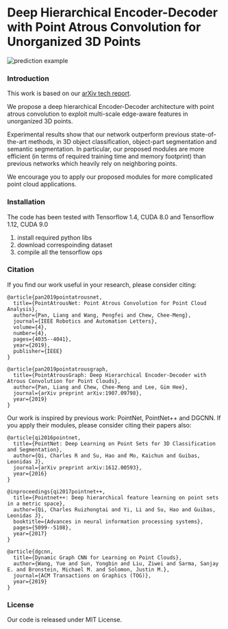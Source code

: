 # Deep  Hierarchical  Encoder-Decoder  with  Point Atrous  Convolution  for  Unorganized  3D  Points
![prediction example](https://github.com/paul007pl/PointAtrousGraph/blob/master/misc/point_atrous_conv_figure.png)


### Introduction
This work is based on our [arXiv tech report](https://arxiv.org/abs/1907.09798).

We propose a deep hierarchical Encoder-Decoder architecture with point atrous convolution to exploit multi-scale edge-aware features in unorganized 3D points.

Experimental results show that our network outperform previous state-of-the-art methods, in 3D object classification, object-part segmentation and semantic segmentation.
In particular, our proposed modules are more efficient (in terms of required training time and memory footprint) than previous networks which heavily rely on neighboring points.

We encourage you to apply our proposed modules for more complicated point cloud applications.


### Installation
The code has been tested with Tensorflow 1.4, CUDA 8.0 and Tensorflow 1.12, CUDA 9.0

1. install required python libs
2. download correspoinding dataset
3. compile all the tensorflow ops


### Citation
If you find our work useful in your research, please consider citing:

	@article{pan2019pointatrousnet,
	  title={PointAtrousNet: Point Atrous Convolution for Point Cloud Analysis},
	  author={Pan, Liang and Wang, Pengfei and Chew, Chee-Meng},
	  journal={IEEE Robotics and Automation Letters},
	  volume={4},
	  number={4},
	  pages={4035--4041},
	  year={2019},
	  publisher={IEEE}
	}

	@article{pan2019pointatrousgraph,
	  title={PointAtrousGraph: Deep Hierarchical Encoder-Decoder with Atrous Convolution for Point Clouds},
	  author={Pan, Liang and Chew, Chee-Meng and Lee, Gim Hee},
	  journal={arXiv preprint arXiv:1907.09798},
	  year={2019}
	}


Our work is inspired by previous work: PointNet, PointNet++ and DGCNN.
If you apply their modules, please consider citing their papers also:
	
	@article{qi2016pointnet,
	  title={PointNet: Deep Learning on Point Sets for 3D Classification and Segmentation},
	  author={Qi, Charles R and Su, Hao and Mo, Kaichun and Guibas, Leonidas J},
	  journal={arXiv preprint arXiv:1612.00593},
	  year={2016}
	}

	@inproceedings{qi2017pointnet++,
	  title={Pointnet++: Deep hierarchical feature learning on point sets in a metric space},
	  author={Qi, Charles Ruizhongtai and Yi, Li and Su, Hao and Guibas, Leonidas J},
	  booktitle={Advances in neural information processing systems},
	  pages={5099--5108},
	  year={2017}
	}

	@article{dgcnn,
	  title={Dynamic Graph CNN for Learning on Point Clouds},
	  author={Wang, Yue and Sun, Yongbin and Liu, Ziwei and Sarma, Sanjay E. and Bronstein, Michael M. and Solomon, Justin M.},
	  journal={ACM Transactions on Graphics (TOG)},
	  year={2019}
	}

### License
Our code is released under MIT License.


